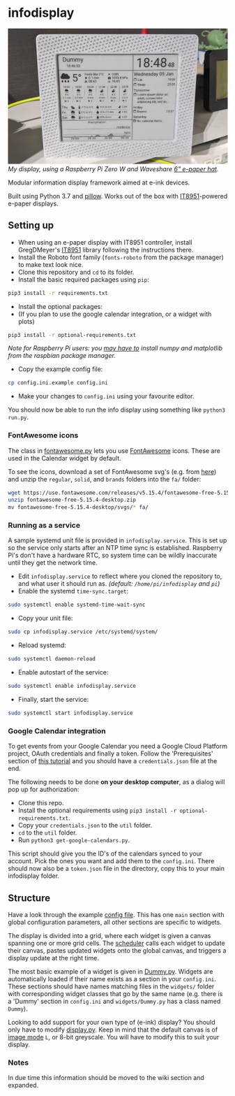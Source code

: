 # infodisplay
![](/assets/sample.jpg)
_My display, using a Raspberry Pi Zero W and Waveshare [6" e-paper hat](https://www.waveshare.com/wiki/6inch_e-Paper_HAT)._

Modular information display framework aimed at e-ink devices.

Built using Python 3.7 and [pillow](https://pillow.readthedocs.io/en/stable/). Works out of the box with [IT8951](https://github.com/GregDMeyer/IT8951)-powered e-paper displays.

## Setting up

- When using an e-paper display with IT8951 controller, install GregDMeyer's [IT8951](https://github.com/GregDMeyer/IT8951) library following the instructions there.
- Install the Roboto font family (`fonts-roboto` from the package manager) to make text look nice.
- Clone this repository and `cd` to its folder.
- Install the basic required packages using `pip`:
```bash
pip3 install -r requirements.txt
```
- Install the optional packages:
- (If you plan to use the google calendar integration, or a widget with plots)
```bash
pip3 install -r optional-requirements.txt
```
_Note for Raspberry Pi users: you [may have to](https://numpy.org/devdocs/user/troubleshooting-importerror.html#raspberry-pi) install numpy and matplotlib from the raspbian package manager._
- Copy the example config file:
```bash
cp config.ini.example config.ini
```
- Make your changes to `config.ini` using your favourite editor.

You should now be able to run the info display using something like `python3 run.py`.

### FontAwesome icons
The class in [fontawesome.py](helpers/fontawesome.py) lets you use [FontAwesome](https://fontawesome.com/) icons. These are used in the Calendar widget by default. 

To see the icons, download a set of FontAwesome svg's (e.g. from [here](https://fontawesome.com/v5.15/how-to-use/on-the-desktop/setup/getting-started)) and unzip the `regular`, `solid`, and `brands` folders into the `fa/` folder:
```bash
wget https://use.fontawesome.com/releases/v5.15.4/fontawesome-free-5.15.4-desktop.zip
unzip fontawesome-free-5.15.4-desktop.zip
mv fontawesome-free-5.15.4-desktop/svgs/* fa/
```

### Running as a service
A sample systemd unit file is provided in `infodisplay.service`.
This is set up so the service only starts after an NTP time sync is established. Raspberry Pi's don't have a hardware RTC, so system time can be wildly inaccurate until they get the network time.

- Edit `infodisplay.service` to reflect where you cloned the repository to, and what user it should run as.  _(default: `/home/pi/infodisplay` and `pi`)_
- Enable the systemd `time-sync.target`:
```bash
sudo systemctl enable systemd-time-wait-sync
```
- Copy your unit file:
```bash
sudo cp infodisplay.service /etc/systemd/system/
```
- Reload systemd:
```bash
sudo systemctl daemon-reload
```
- Enable autostart of the service:
```bash
sudo systemctl enable infodisplay.service
```
- Finally, start the service:
```bash
sudo systemctl start infodisplay.service
```

### Google Calendar integration
To get events from your Google Calendar you need a Google Cloud Platform project, OAuth credentials and finally a token.
Follow the 'Prerequisites' section of [this tutorial](https://developers.google.com/calendar/api/quickstart/python) and you should have a `credentials.json` file at the end.

The following needs to be done **on your desktop computer**, as a dialog will pop up for authorization:
- Clone this repo.
- Install the optional requirements using ```pip3 install -r optional-requirements.txt```.
- Copy your `credentials.json` to the `util` folder.
- `cd` to the `util` folder.
- Run ```python3 get-google-calendars.py```.

This script should give you the ID's of the calendars synced to your account. Pick the ones you want and add them to the `config.ini`.
There should now also be a `token.json` file in the directory, copy this to your main infodisplay folder.

## Structure

Have a look through the example [config file](config.ini.example). This has one `main` section with global configuration parameters, all other sections are specific to widgets.

The display is divided into a grid, where each widget is given a canvas spanning one or more grid cells. The [scheduler](scheduler.py) calls each widget to update their canvas, pastes updated widgets onto the global canvas, and triggers a display update at the right time.

The most basic example of a widget is given in [Dummy.py](widgets/Dummy.py). Widgets are automatically loaded if their name exists as a section in your `config.ini`. These sections should have names matching files in the `widgets/` folder with corresponding widget classes that go by the same name (e.g. there is a 'Dummy' section in `config.ini` and `widgets/Dummy.py` has a class named `Dummy`).

Looking to add support for your own type of (e-ink) display? You should only have to modify [display.py](display.py). Keep in mind that the default canvas is of [image mode](https://pillow.readthedocs.io/en/stable/handbook/concepts.html#modes) `L`, or 8-bit greyscale. You will have to modify this to suit your display.

### Notes
In due time this information should be moved to the wiki section and expanded.
